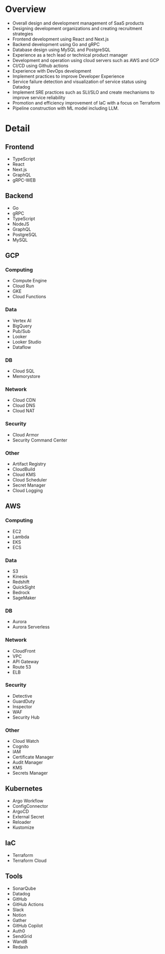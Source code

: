 # Overview
- Overall design and development management of SaaS products
- Designing development organizations and creating recruitment strategies
- Frontend development using React and Next.js
- Backend development using Go and gRPC
- Database design using MySQL and PostgreSQL
- Experience as a tech lead or technical product manager
- Development and operation using cloud servers such as AWS and GCP
- CI/CD using Github actions
- Experience with DevOps development
- Implement practices to improve Developer Experience
- Service failure detection and visualization of service status using Datadog
- Implement SRE practices such as SLI/SLO and create mechanisms to improve service reliability
- Promotion and efficiency improvement of IaC with a focus on Terraform
- Pipeline construction with ML model including LLM.

# Detail
## Frontend

- TypeScript
- React
- Next.js
- GraphQL
- gRPC-WEB

## Backend

- Go
- gRPC
- TypeScript
- NodeJS
- GraphQL
- PostgreSQL
- MySQL

## GCP

### Computing

- Compute Engine
- Cloud Run
- GKE
- Cloud Functions

### Data

- Vertex AI
- BigQuery
- Pub/Sub
- Looker
- Looker Studio
- Dataflow

### DB

- Cloud SQL
- Memorystore

### Network

- Cloud CDN
- Cloud DNS
- Cloud NAT

### Security

- Cloud Armor
- Security Command Center

### Other

- Artifact Registry
- CloudBuild
- Cloud KMS
- Cloud Scheduler
- Secret Manager
- Cloud Logging

## AWS

### Computing

- EC2
- Lambda
- EKS
- ECS

### Data

- S3
- Kinesis
- Redshift
- QuickSight
- Bedrock
- SageMaker

### DB

- Aurora
- Aurora Serverless

### Network

- CloudFront
- VPC
- API Gateway
- Route 53
- ELB

### Security

- Detective
- GuardDuty
- Inspector
- WAF
- Security Hub

### Other

- Cloud Watch
- Cognito
- IAM
- Certificate Manager
- Audit Manager
- KMS
- Secrets Manager

## Kubernetes

- Argo Workflow
- ConfigConnector
- ArgoCD
- External Secret
- Reloader
- Kustomize

## IaC

- Terraform
- Terraform Cloud

## Tools

- SonarQube
- Datadog
- GitHub
- GitHub Actions
- Slack
- Notion
- Gather
- GitHub Copilot
- Auth0
- SendGrid
- WandB
- Redash

